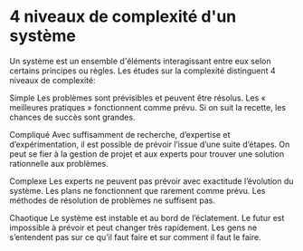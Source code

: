 
# 4 niveaux de complexité d'un système

Un système est un ensemble d'éléments interagissant entre eux selon certains principes ou règles. Les  études sur la complexité distinguent 4 niveaux de complexité:

Simple
Les problèmes sont prévisibles et peuvent être résolus.
Les « meilleures pratiques » fonctionnent comme prévu.
Si on suit la recette, les chances de succès sont grandes.

Compliqué
Avec suffisamment de recherche, d’expertise et d’expérimentation, il est possible de prévoir l’issue d’une suite d’étapes.
On peut se fier à la gestion de projet et aux experts pour trouver une solution rationnelle aux problèmes.

Complexe
Les experts ne peuvent pas prévoir avec exactitude l’évolution du système.
Les plans ne fonctionnent que rarement comme prévu.
Les méthodes de résolution de problèmes ne suffisent pas.

Chaotique
Le système est instable et au bord de l’éclatement.
Le futur est impossible à prévoir et peut changer très rapidement.
Les gens ne s’entendent pas sur ce qu’il faut faire et sur comment il faut le faire.
